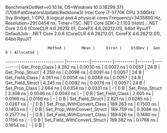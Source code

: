 
BenchmarkDotNet=v0.10.14, OS=Windows 10.0.16299.371 (1709/FallCreatorsUpdate/Redstone3)
Intel Core i7-3770K CPU 3.50GHz (Ivy Bridge), 1 CPU, 8 logical and 4 physical cores
Frequency=3435890 Hz, Resolution=291.0454 ns, Timer=TSC
.NET Core SDK=2.1.103
  [Host]     : .NET Core 2.0.6 (CoreCLR 4.6.26212.01, CoreFX 4.6.26212.01), 64bit RyuJIT
  DefaultJob : .NET Core 2.0.6 (CoreCLR 4.6.26212.01, CoreFX 4.6.26212.01), 64bit RyuJIT


                       Method |       Mean |     Error |    StdDev |  Gen 0 | Allocated |
----------------------------- |-----------:|----------:|----------:|-------:|----------:|
               Get_Prop_Class |   4.262 ns | 0.0030 ns | 0.0027 ns | 0.0057 |      24 B |
              Get_Prop_Struct |   4.259 ns | 0.0098 ns | 0.0091 ns | 0.0057 |      24 B |
              Get_Field_Class |   4.261 ns | 0.0054 ns | 0.0048 ns | 0.0057 |      24 B |
             Get_Field_Struct |   4.245 ns | 0.0082 ns | 0.0076 ns | 0.0057 |      24 B |
               Set_Prop_Class |   2.664 ns | 0.0354 ns | 0.0331 ns |      - |       0 B |
              Set_Prop_Struct |   3.308 ns | 0.0046 ns | 0.0043 ns |      - |       0 B |
              Set_Field_Class |   2.605 ns | 0.0166 ns | 0.0156 ns |      - |       0 B |
             Set_Field_Struct |   2.821 ns | 0.0285 ns | 0.0267 ns |      - |       0 B |
   Set_Prop_WithConvert_Class | 189.263 ns | 0.1500 ns | 0.1403 ns |      - |       0 B |
  Set_Prop_WithConvert_Struct | 189.759 ns | 0.3086 ns | 0.2577 ns |      - |       0 B |
  Set_Field_WithConvert_Class | 189.626 ns | 0.1480 ns | 0.1156 ns |      - |       0 B |
 Set_Field_WithConvert_Struct | 189.382 ns | 0.1768 ns | 0.1654 ns |      - |       0 B |
